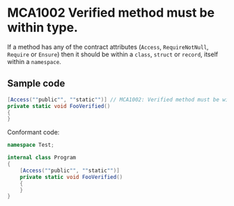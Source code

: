 # MCA1002 Verified method must be within type.

If a method has any of the contract attributes (`Access`, `RequireNotNull`, `Require` or `Ensure`) then it should be within a `class`, `struct` or `record`, itself within a `namespace`.

## Sample code

```cs
[Access(""public"", ""static"")] // MCA1002: Verified method must be within type.
private static void FooVerified()
{
}
```

Conformant code:

```cs
namespace Test;

internal class Program
{
    [Access(""public"", ""static"")]
    private static void FooVerified()
    {
    }
}
```
